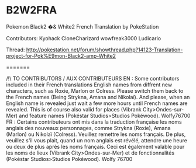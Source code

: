 B2W2FRA
=======

Pokemon Black2 �& White2 French Translation by PokeStation

Contributors:
Kyohack
CloneCharizard
wowfreak3000
Ludicario

Thread: http://pokestation.net/forum/showthread.php?14123-Translation-project-for-Pok%E9mon-Black2-amp-White2

=======

/!\ TO CONTRIBUTORS / AUX CONTRIBUTEURS
EN : Some contributors included in their French translations English names from diffrent new characters, such as Roxie, Marlon or Colress. Please switch them back to the French names (Being Strykna, Amana and Nikolaï). And please, when an English name is revealed just wait a few more hours until French names are revealed. This is of course also valid for places (Vibrank City>Ondes-sur-Mer) and feature names (Pokéstar Studios>Studios Pokéwood). Wolfy76700
FR : Certains contributeurs ont mis dans la traduction française les noms anglais des nouveaux personnages, comme Strykna (Roxie), Amana (Marlon) ou Nikolaï (Colress). Veuillez remettre les noms français. De plus, veuillez s'il vous plait, quand un nom anglais est révélé, attendre une heure ou deux de plus après les noms français. Ceci est également valable pour les noms de lieux (Vibrank City>Ondes-sur-Mer) et de fonctionnalités (Pokéstar Studios>Studios Pokéwood). Wolfy 76700